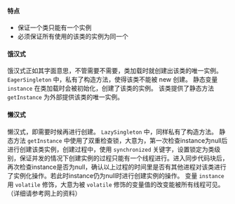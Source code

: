 #### 特点
- 保证一个类只能有一个实例
- 必须保证所有使用的该类的实例为同一个

#### 饿汉式
饿汉式正如其字面意思，不管需要不需要，类加载时就创建出该类的唯一实例。
`EagerSingleton` 中，私有了构造方法，使得该类不能被 new 创建。
静态变量 `instance` 在类加载时会被初始化，创建了该类的实例。
该类提供了静态方法 `getInstance` 为外部提供该类的唯一实例。

#### 懒汉式
懒汉式，即需要时候再进行创建。
`LazySingleton` 中，同样私有了构造方法。
静态方法 `getInstance` 中使用了双重检查锁，大意为，第一次检查instance为null后进行创建该类实例，创建过程中，使用 `synchronized` 关键字，设置锁定为类级别，保证并发的情况下创建实例的过程只能有一个线程进行。进入同步代码块后，再次检查instance是否为null，确认以上过程的时间里是否有其他进程对该类进行了实例化操作。若此时instance仍为null时进行创建实例的操作。
变量 `instance` 用 `volatile` 修饰，大意为被 `volatile` 修饰的变量值的改变能被所有线程可见。（详细请参考网上的资料）

